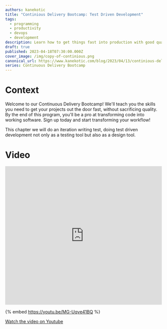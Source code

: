 ```yaml
---
authors: kanekotic
title: "Continious Delivery Bootcamp: Test Driven Development"
tags:
  - programming
  - productivity
  - devops
  - development
description: Learn how to get things fast into production with good quality
draft: true
published: 2023-04-18T07:30:00.000Z
cover_image: /img/copy-of-continious.png
canonical_url: https://www.kanekotic.com/blog/2023/04/13/continious-delivery-bootcamp-test-driven-development
series: Continuous Delivery Bootcamp
---
```

# ﻿Context

Welcome to our Continuous Delivery Bootcamp! We'll teach you the skills you need to get your projects out the door fast, without sacrificing quality. By the end of this program, you'll be a pro at transforming code into working software. Sign up today and start transforming your workflow! 

This chapter we will do an iteration writing test, doing test driven development not only as a testing tool but also as a design tool.

# Video

<iframe width="100%" height="444" src="https://www.youtube.com/embed/MG-Uqve41BQ" title="YouTube video player" frameborder="0" allow="accelerometer; autoplay; clipboard-write; encrypted-media; gyroscope; picture-in-picture" allowfullscreen></iframe>

{% embed https://youtu.be/MG-Uqve41BQ %}

[﻿Watch the video on Youtube](https://youtu.be/MG-Uqve41BQ)